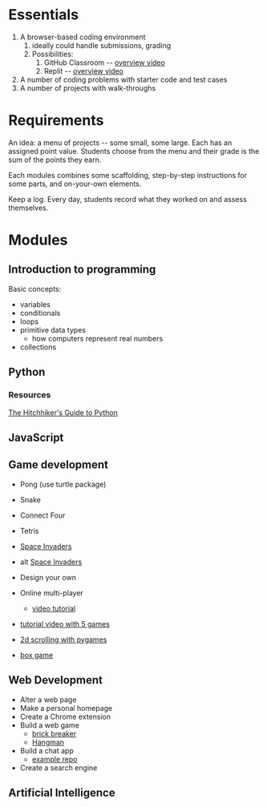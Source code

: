 # Essentials
1. A browser-based coding environment
	1. ideally could handle submissions, grading
	2. Possibilities:
		1. GitHub Classroom -- [overview video](https://www.youtube.com/playlist?list=PLIRjfNq867bewk3ZGV6Z7a16YDNRCpK3u)
		2. Replit -- [overview video](https://www.youtube.com/watch?v=Hg4vDnqiz2M)
2. A number of coding problems with starter code and test cases
3. A number of projects with walk-throughs


# Requirements
An idea: a menu of projects -- some small, some large. Each has an assigned point value. Students choose from the menu and their grade is the sum of the points they earn.

Each modules combines some scaffolding, step-by-step instructions for some parts, and on-your-own elements.

Keep a log. Every day, students record what they worked on and assess themselves.
# Modules
## Introduction to programming
Basic concepts:
- variables
- conditionals
- loops
- primitive data types
	- how computers represent real numbers
- collections
## Python
### Resources
[The Hitchhiker's Guide to Python](https://docs.python-guide.org/)

## JavaScript

## Game development
- Pong (use turtle package)
- Snake
- Connect Four
- Tetris
- [Space Invaders](https://www.youtube.com/watch?v=FfWpgLFMI7w)
- alt [Space Invaders](https://www.geeksforgeeks.org/building-space-invaders-using-pygame-python/)
- Design your own
- Online multi-player
	- [video tutorial](https://www.youtube.com/watch?v=McoDjOCb2Zo)

- [tutorial video with 5 games](https://www.youtube.com/watch?v=XGf2GcyHPhc)
- [2d scrolling with pygames](https://realpython.com/lessons/pygame-primer-overview/)
- [box game](https://www.kodeco.com/2614-multiplayer-game-programming-for-teens-with-python-part-1)

## Web Development
- Alter a web page
- Make a personal homepage
- Create a Chrome extension
- Build a web game
	- [brick breaker](https://www.youtube.com/watch?v=3EMxBkqC4z0)
	- [Hangman](https://www.youtube.com/watch?v=T6uht1A0114)
- Build a chat app
	- [example repo](https://github.com/ammezie/webcage/tree/main)
- Create a search engine
## Artificial Intelligence

